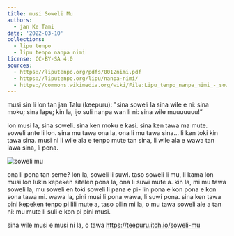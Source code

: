 ```yaml
---
title: musi Soweli Mu
authors:
  - jan Ke Tami
date: '2022-03-10'
collections:
  - lipu tenpo
  - lipu tenpo nanpa nimi
license: CC-BY-SA 4.0
sources:
  - https://liputenpo.org/pdfs/0012nimi.pdf
  - https://liputenpo.org/lipu/nanpa-nimi/
  - https://commons.wikimedia.org/wiki/File:Lipu_tenpo_nanpa_nimi_-_soweli_mu.png
---
```


musi sin li lon tan jan Talu (keepuru): "sina soweli la sina wile e ni: sina moku; sina lape; kin la, ijo suli nanpa wan li ni: sina wile muuuuuuu!”

lon musi la, sina soweli. sina ken moku e kasi. sina ken tawa ma mute. soweli ante li lon. sina mu tawa ona la, ona li mu tawa sina… li ken toki kin tawa sina. musi ni li wile ala e tenpo mute tan sina, li wile ala e wawa tan lawa sina, li pona.

![soweli mu](https://upload.wikimedia.org/wikipedia/commons/f/f3/Lipu_tenpo_nanpa_nimi_-_soweli_mu.png)

ona li pona tan seme? lon la, soweli li suwi. taso soweli li mu, li kama lon musi lon lukin kepeken sitelen pona la, ona li suwi mute a. kin la, mi mu tawa soweli la, mu soweli en toki soweli li pana e pi- lin pona e kon pona e kon sona tawa mi. wawa la, pini musi li pona wawa, li suwi pona. sina ken tawa pini kepeken tenpo pi lili mute a, taso pilin mi la, o mu tawa soweli ale a tan ni: mu mute li suli e kon pi pini musi.

sina wile musi e musi ni la, o tawa https://teepuru.itch.io/soweli-mu